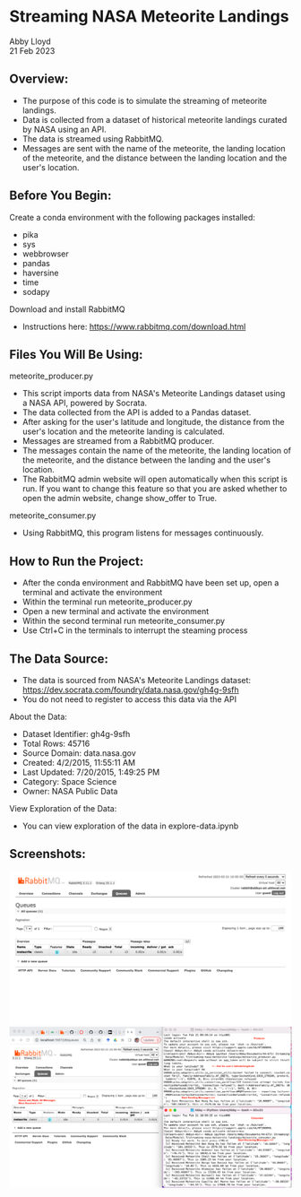 # Streaming NASA Meteorite Landings
Abby Lloyd  
21 Feb 2023

## Overview:
- The purpose of this code is to simulate the streaming of meteorite landings.
- Data is collected from a dataset of historical meteorite landings curated by NASA using an API. 
- The data is streamed using RabbitMQ. 
- Messages are sent with the name of the meteorite, the landing location of the meteorite, and the distance between the landing location and the user's location.

## Before You Begin:
Create a conda environment with the following packages installed:
- pika
- sys
- webbrowser
- pandas
- haversine
- time
- sodapy

Download and install RabbitMQ
- Instructions here: https://www.rabbitmq.com/download.html

## Files You Will Be Using:
meteorite_producer.py
- This script imports data from NASA's Meteorite Landings dataset using a NASA API, powered by Socrata.
- The data collected from the API is added to a Pandas dataset.
- After asking for the user's latitude and longitude, the distance from the user's location and the meteorite landing is calculated.
- Messages are streamed from a RabbitMQ producer.
- The messages contain the name of the meteorite, the landing location of the meteorite, and the distance between the landing and the user's location.
- The RabbitMQ admin website will open automatically when this script is run. If you want to change this feature so that you are asked whether to open the admin website, change show_offer to True.

meteorite_consumer.py
- Using RabbitMQ, this program listens for messages continuously.

## How to Run the Project:
- After the conda environment and RabbitMQ have been set up, open a terminal and activate the environment
- Within the terminal run meteorite_producer.py
- Open a new terminal and activate the environment
- Within the second terminal run meteorite_consumer.py
- Use Ctrl+C in the terminals to interrupt the steaming process

## The Data Source:
- The data is sourced from NASA's Meteorite Landings dataset: https://dev.socrata.com/foundry/data.nasa.gov/gh4g-9sfh
- You do not need to register to access this data via the API

About the Data:
- Dataset Identifier: gh4g-9sfh
- Total Rows: 45716
- Source Domain: data.nasa.gov
- Created: 4/2/2015, 11:55:11 AM
- Last Updated: 7/20/2015, 1:49:25 PM
- Category: Space Science
- Owner: NASA Public Data

View Exploration of the Data:
- You can view exploration of the data in explore-data.ipynb

## Screenshots:

![RabbitMQ Admin Page](RabbitMQ_SS.png)  
![Terminals Running](Terminal_Running_SS.png)
